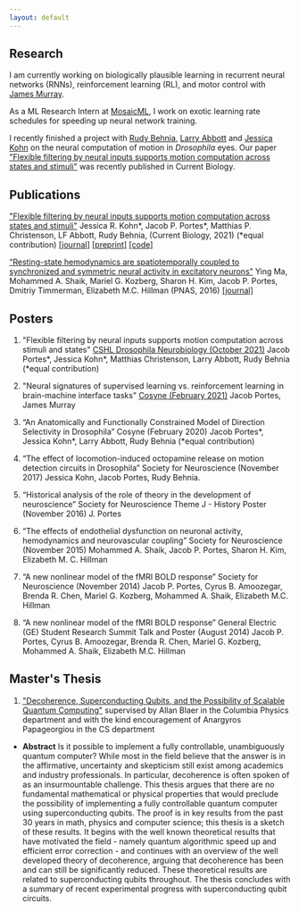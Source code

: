```yaml
---
layout: default
---
```


## Research

I am currently working on biologically plausible learning in recurrent neural networks (RNNs), reinforcement learning (RL), and motor control with [James Murray](https://murraylab.uoregon.edu/).

As a ML Research Intern at [MosaicML](https://mosaicml.com), I work on exotic learning rate schedules for speeding up neural network training.

I recently finished a project with [Rudy Behnia](http://behnialab.neuroscience.columbia.edu/), [Larry Abbott](https://zuckermaninstitute.columbia.edu/larry-f-abbott-phd) and [Jessica Kohn](http://behnialab.neuroscience.columbia.edu/people/) on the neural computation of motion in *Drosophila* eyes. Our paper ["Flexible filtering by neural inputs supports motion computation across states and stimuli"](https://www.sciencedirect.com/science/article/pii/S0960982221013178) was recently published in Current Biology.

## Publications

["Flexible filtering by neural inputs supports motion computation across states and stimuli"](https://www.sciencedirect.com/science/article/pii/S0960982221013178) Jessica R. Kohn\*, Jacob P. Portes\*, Matthias P. Christenson, LF Abbott, Rudy Behnia, (Current Biology, 2021) (\*equal contribution)
[[journal]](https://www.sciencedirect.com/science/article/pii/S0960982221013178) [[preprint]](https://www.biorxiv.org/content/10.1101/2021.04.17.440267v1) [[code]](https://gitlab.com/rbehnialab/flexible-filtering)

[“Resting-state hemodynamics are spatiotemporally coupled to synchronized and symmetric neural activity in excitatory neurons”](https://www.pnas.org/content/113/52/E8463/) Ying Ma, Mohammed A. Shaik, Mariel G. Kozberg, Sharon H. Kim, Jacob P. Portes, Dmitriy Timmerman, Elizabeth M.C. Hillman (PNAS, 2016)
[[journal]](https://www.pnas.org/content/113/52/E8463/)


## Posters

1. "Flexible filtering by neural inputs supports motion computation across stimuli and states" [CSHL Drosophila Neurobiology (October 2021)](https://meetings.cshl.edu/posters/dros21/virtualposters.aspx) Jacob Portes\*, Jessica Kohn\*, Matthias Christenson, Larry Abbott, Rudy Behnia (*equal contribution)

2. "Neural signatures of supervised learning vs. reinforcement learning in brain-machine interface tasks" [Cosyne (February 2021)](http://www.cosyne.org/c/index.php?title=Cosyne2021_Program) Jacob Portes, James Murray

3.	“An Anatomically and Functionally Constrained Model of Direction Selectivity in Drosophila” Cosyne (February 2020) Jacob Portes\*, Jessica Kohn\*, Larry Abbott, Rudy Behnia (*equal contribution)

4.	“The effect of locomotion-induced octopamine release on motion detection circuits in Drosophila” Society for Neuroscience (November 2017) Jessica Kohn, Jacob Portes, Rudy Behnia.

5.	“Historical analysis of the role of theory in the development of neuroscience” Society for Neuroscience Theme J - History Poster (November 2016) J. Portes

6.	“The effects of endothelial dysfunction on neuronal activity, hemodynamics and neurovascular coupling” Society for Neuroscience (November 2015) Mohammed A. Shaik, Jacob P. Portes, Sharon H. Kim, Elizabeth M. C. Hillman

7.	“A new nonlinear model of the fMRI BOLD response” Society for Neuroscience (November 2014) Jacob P. Portes, Cyrus B. Amoozegar, Brenda R. Chen, Mariel G. Kozberg, Mohammed A. Shaik, Elizabeth M.C. Hillman

8.	“A new nonlinear model of the fMRI BOLD response” General Electric (GE) Student Research Summit Talk and Poster (August 2014) Jacob P. Portes, Cyrus B. Amoozegar, Brenda R. Chen, Mariel G. Kozberg, Mohammed A. Shaik, Elizabeth M.C. Hillman

## Master's Thesis

1. ["Decoherence, Superconducting Qubits, and the Possibility of Scalable Quantum Computing"](/files/decoherence-superconducting-qubitsWEBv2.pdf) supervised by Allan Blaer in the Columbia Physics department and with the kind encouragement of Anargyros Papageorgiou in the CS department
  * **Abstract** Is it possible to implement a fully controllable, unambiguously quantum computer? While most in the field believe that the answer is in the affirmative, uncertainty and skepticism still exist among academics and industry professionals. In particular, decoherence is often spoken of as an insurmountable challenge. This thesis argues that there are no fundamental mathematical or physical properties that would preclude the possibility of implementing a fully controllable quantum computer using superconducting qubits. The proof is in key results from the past 30 years in math, physics and computer science; this thesis is a sketch of these results. It begins with the well known theoretical results that have motivated the field - namely quantum algorithmic speed up and efficient error correction - and continues with an overview of the well developed theory of decoherence, arguing that decoherence has been and can still be significantly reduced. These theoretical results are related to superconducting qubits throughout. The thesis concludes with a summary of recent experimental progress with superconducting qubit circuits.
